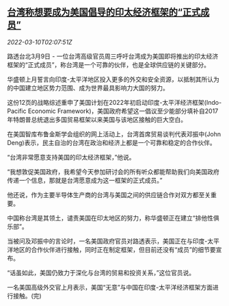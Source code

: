 <!--1646879462000-->
[台湾称想要成为美国倡导的印太经济框架的“正式成员”](https://cn.reuters.com/article/taiwan-usa-indopacific-framework-0309-we-idCNKBS2L706W)
------

<div><i>2022-03-10T02:07:51Z</i></div><p>路透台北3月9日 - 一位台湾高级官员周三呼吁台湾成为美国即将推出的印太经济框架的“正式成员”，称台湾是一个可靠的伙伴，也是全球供应链的关键部分。</p><p>华盛顿上月誓言向印度-太平洋地区投入更多的外交和安全资源，以抵制其所认为的中国建立地区势力范围、成为世界最具影响力大国的努力。</p><p>这份12页的战略综述重申了美国计划在2022年初启动印度-太平洋经济框架(Indo-Pacific Economic Framework)，美国政府希望这一倡议至少能部分填补自2017年特朗普总统退出多国贸易框架以来美国与该地区接触的巨大空白。</p><p>在美国智库布鲁金斯学会组织的网上活动上，台湾首席贸易谈判代表邓振中(John Deng)表示，民主自治的台湾在政治和经济上都是一个可靠和稳定的合作伙伴。</p><p>“台湾非常愿意支持美国的印太经济框架，”他说。</p><p>“我想敦促美国政府，我希望今天参加研讨会的所有听众都能帮助我们向美国政府传递一个信息，那就是台湾愿意成为这一框架的正式成员。”</p><p>他还说，作为主要半导体生产商的台湾与美国之间的供应链合作对双方都至关重要。</p><p>中国称台湾是其领土，谴责美国在印太地区的努力，称华盛顿正在建立“排他性俱乐部”。</p><p>当被问及邓振中的言论时，一名美国政府官员对路透表示，美国正在与印度-太平洋地区的合作伙伴进行接触，同时正在制定框架，但目前还没有“成员”的细节要宣布。</p><p>“话虽如此，美国仍致力于深化与台湾的贸易和投资关系，”这位官员说。</p><p>一名美国高级外交官上月表示，美国“无意”与中国在印度-太平洋经济框架方面进行接触。(完)</p>
